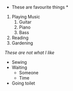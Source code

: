  * These are favourite things *
 
 1. Playing Music
    1. Guitar
    2. Piano
    3. Bass
 3. Reading
 4. Gardening

 _These are not what I like_

* Sewing
* Waiting
  * Someone
  * Time
* Going toilet
